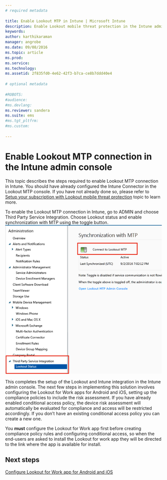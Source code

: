 ```yaml
---
# required metadata

title: Enable Lookout MTP in Intune | Microsoft Intune
description: Enable Lookout mobile threat protection in the Intune admin console.
keywords:
author: karthikaraman
manager: angrobe
ms.date: 09/08/2016
ms.topic: article
ms.prod:
ms.service:
ms.technology:
ms.assetid: 2f835fd0-4e62-42f3-b7ca-ce8b7ddd40e4

# optional metadata

#ROBOTS:
#audience:
#ms.devlang:
ms.reviewer: sandera
ms.suite: ems
#ms.tgt_pltfrm:
#ms.custom:

---
```


# Enable Lookout MTP connection in the Intune admin console
This topic describes the steps required to enable Lookout MTP connection in Intune. You should have already configured the Intune Connector in the Lookout MTP console.  If you have not already done so, please refer to [Setup your subscription with Lookout mobile threat protection](set-up-your-subscription-with-lookout-mtp.md) topic  to learn more.

To enable the Lookout MTP connection in Intune, go to ADMIN and choose Third Party Service Integration. Choose Lookout status and enable synchronization with MTP using the toggle button.
![screenshot of the Lookout synchronization page with the enable toggle button highlighted](../media/mtp/lookout-intune-synchronization.png)

This completes the setup of the Lookout and Intune integration in the Intune admin console.  The next few steps in implementing this solution involves configuring the Lookout for Work apps for Android and iOS, setting up the compliance policies to include the risk assessment. If you have already enabled conditional access policy, the device risk assessment will automatically be evaluated for compliance and access will be restricted accordingly. If you don’t have an existing conditional access policy you can create a new one.

You **must** configure the Lookout for Work app first before creating compliance policy rules and configuring conditional access, so when the end-users are asked to install the Lookout for work app they will be directed to the link where the app is available for install.
## Next steps
[Configure Lookout for Work app for Android and iOS](configure-and-deploy-lookout-for-work-apps.md)
